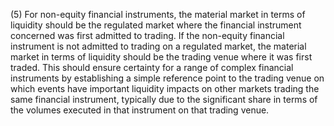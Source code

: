 (5) For non-equity financial instruments, the material market in terms of liquidity should be the regulated market where the financial instrument concerned was first admitted to trading. If the non-equity financial instrument is not admitted to trading on a regulated market, the material market in terms of liquidity should be the trading venue where it was first traded. This should ensure certainty for a range of complex financial instruments by establishing a simple reference point to the trading venue on which events have important liquidity impacts on other markets trading the same financial instrument, typically due to the significant share in terms of the volumes executed in that instrument on that trading venue.